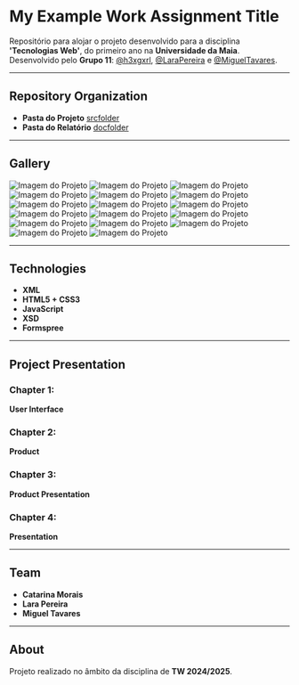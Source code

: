 # My Example Work Assignment Title

Repositório para alojar o projeto desenvolvido para a disciplina **'Tecnologias Web'**, do primeiro ano na **Universidade da Maia**.  
Desenvolvido pelo **Grupo 11**: [@h3xgxrl](#), [@LaraPereira](#) e [@MiguelTavares](#).

---

## Repository Organization

- **Pasta do Projeto** [srcfolder](src)
- **Pasta do Relatório** [docfolder](https://github.com/doc)

---

## Gallery

![Imagem do Projeto](imagem/1.png)
![Imagem do Projeto](imagem/2.png)
![Imagem do Projeto](imagem/3.png)
![Imagem do Projeto](imagem/4.png)
![Imagem do Projeto](imagem/5.png)
![Imagem do Projeto](imagem/6.png)
![Imagem do Projeto](imagem/7.png)
![Imagem do Projeto](imagem/8.png)
![Imagem do Projeto](imagem/9.png)
![Imagem do Projeto](imagem/10.png)
![Imagem do Projeto](imagem/11.png)
![Imagem do Projeto](imagem/12.png)
![Imagem do Projeto](imagem/13.png)
![Imagem do Projeto](imagem/14.png)
![Imagem do Projeto](imagem/15.png)
![Imagem do Projeto](imagem/16.png)
![Imagem do Projeto](imagem/17.png)

---

## Technologies

- **XML**
- **HTML5 + CSS3**
- **JavaScript**
- **XSD**
- **Formspree**

---

## Project Presentation

### Chapter 1:  
**User Interface**

### Chapter 2:  
**Product**

### Chapter 3:  
**Product Presentation**

### Chapter 4:  
**Presentation**

---

## Team

- **Catarina Morais**  
- **Lara Pereira**  
- **Miguel Tavares**  

---

## About

Projeto realizado no âmbito da disciplina de **TW 2024/2025**.

